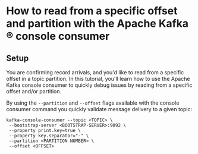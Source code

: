 <!-- title: How to read from a specific offset and partition with the Apache Kafka &reg; console consumer -->
<!-- description: In this tutorial, learn how to read from a specific offset and partition with the Apache Kafka &reg; console consumer. -->

# How to read from a specific offset and partition with the Apache Kafka &reg; console consumer

## Setup

You are confirming record arrivals, and you'd like to read from a specific offset in a topic partition. In this tutorial, you'll learn how to use the Apache Kafka console consumer to quickly debug issues by reading from a specific offset and/or partition.

By using the `--partition` and `--offset` flags available with the console consumer command you quickly validate message delivery to a given topic:

```commandline
kafka-console-consumer --topic <TOPIC> \
 --bootstrap-server <BOOTSTRAP-SERVER>:9092 \
 --property print.key=true \
 --property key.separator="-" \
 --partition <PARTITION NUMBER> \
 --offset <OFFSET>
```